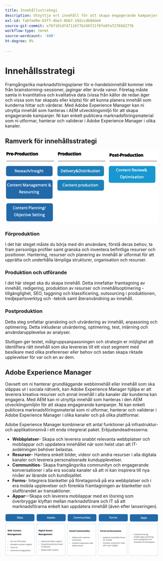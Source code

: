 ```yaml
---
title: Innehållsstrategi
description: Utnyttja ert innehåll för att skapa engagerande kampanjer som engagerar era kunder.
exl-id: fabfed9e-63ff-4be3-8bb7-192ccdb9dde6
source-git-commit: e76f101df47116f7b246f21f0fe0fa72769d2776
workflow-type: tm+mt
source-wordcount: '449'
ht-degree: 0%

---
```


# Innehållsstrategi

Framgångsrika marknadsföringsplaner för e-handelsinnehåll kommer inte från brainstorming-sessioner, jagingar eller ärvda vanor. Företag måste samla in kvantitativa och kvalitativa data (vissa från källor de redan äger och vissa som har skapats eller köpts) för att kunna planera innehåll som kunderna hittar och värderar. Med Adobe Experience Manager kan ni utnyttja innehåll som hanteras i AEM utvecklingsmiljö för att skapa engagerande kampanjer. Ni kan enkelt publicera marknadsföringsmaterial som ni utformar, hanterar och validerar i Adobe Experience Manager i olika kanaler.

## Ramverk för innehållsstrategi

![Ramverksdiagram för innehållsstrategi](../../assets/playbooks/content-strategy-framework.png)

### Förproduktion

I det här steget måste du börja med din användare, förstå deras behov, ta fram personliga profiler samt granska och inventera befintliga resurser och positioner. Hantering, resurser och planering av innehåll är utformat för att upprätta och underhålla lämpliga strukturer, organisation och resurser.

### Produktion och utförande

I det här steget ska du skapa innehåll. Detta innefattar framtagning av innehåll, redigering, produktion av resurser och innehållsoptimering - tillgänglighet, SEO, taggning och klassificering, outsourcing i produktionen, tredjepartsverktyg och -teknik samt återanvändning av innehåll.

### Postproduktion

Detta steg omfattar granskning och utvärdering av innehåll, anpassning och optimering. Detta inkluderar utvärdering, optimering, test, inlärning och användarupplevelse av analyser.

Slutligen ger testet, målgruppsanpassningen och strategin er möjlighet att identifiera rätt innehåll som ska levereras till ett visst segment med besökare med olika preferenser eller behov och sedan skapa riktade upplevelser för var och en av dem.

## Adobe Experience Manager

Oavsett om ni hanterar grundläggande webbinnehåll eller innehåll som ska släppas ut i sociala nätverk, kan Adobe Experience Manager hjälpa er att leverera kreativa resurser och annat innehåll i alla kanaler där kunderna kan engagera. Med AEM kan ni utnyttja innehåll som hanteras i den AEM utvecklingsmiljön för att skapa engagerande kampanjer. Ni kan enkelt publicera marknadsföringsmaterial som ni utformar, hanterar och validerar i Adobe Experience Manager i olika kanaler och på olika plattformar.

Adobe Experience Manager kombinerar ett antal funktioner på infrastruktur- och applikationsnivå i ett enda integrerat paket. Erbjudandeadresserna:

- **Webbplatser**- Skapa och leverera snabbt relevanta webbplatser och mobilappar och uppdatera innehållet när som helst utan att IT-avdelningen behöver belastas.
- **Resurser**- Hantera enkelt bilder, videor och andra resurser i alla digitala kanaler och leverera personaliserade kundupplevelser.
- **Communities**- Skapa framgångsrika communityn och engagerande konversationer i alla era sociala kanaler så att ni kan inspirera till nya nivåer av lärande och kundlojalitet.
- **Forms**- Integrera blanketter på företagsnivå på era webbplatser och i era mobila upplevelser och förenkla framtagningen av blanketter och slutförandet av transaktioner.
- **Appar**—Skapa och leverera mobilappar med en lösning som överbryggar klyftan mellan marknadsförare och IT så att marknadsförarna enkelt kan uppdatera innehåll (även efter lanseringen).

![Ramverksdiagram för innehållsstrategi](../../assets/playbooks/content-strategy-framework2.png)
